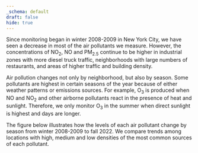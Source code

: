 ```yaml
---
_schema: default
draft: false
hide: true
---
```

Since monitoring began in winter 2008-2009 in New York City, we have seen a decrease in most of the air pollutants we measure. However, the concentrations of NO<sub>2</sub>, NO and PM<sub>2.5</sub> continue to be higher in industrial zones with more diesel truck traffic, neighborhoods with large numbers of restaurants, and areas of higher traffic and building density.

Air pollution changes not only by neighborhood, but also by season. Some pollutants are highest in certain seasons of the year because of either weather patterns or emissions sources. For example, O<sub>3</sub> is produced when NO and NO<sub>2</sub> and other airborne pollutants react in the presence of heat and sunlight. Therefore, we only monitor O<sub>3</sub> in the summer when direct sunlight is highest and days are longer.

The figure below illustrates how the levels of each air pollutant change by season from winter 2008-2009 to fall 2022. We compare trends among locations with high, medium and low densities of the most common sources of each pollutant.